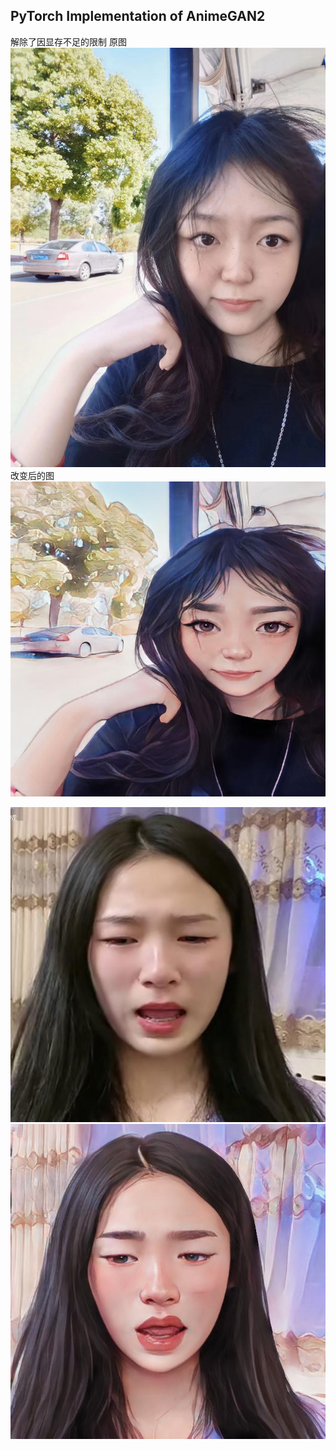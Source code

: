 ## PyTorch Implementation of AnimeGAN2
解除了因显存不足的限制
原图
![zhangkaihan](./samples/inputs/skh.jpg)
改变后的图
![zhangkaihan2](./samples/results/skh.jpg)

![61](./samples/inputs/rgb_61.jpg)
![612](./samples/results/rgb_61.jpg)

